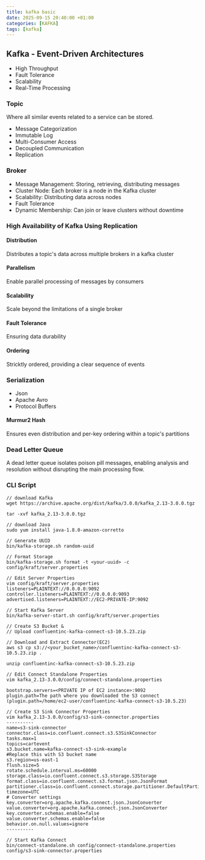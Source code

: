```yaml
---
title: kafka basic
date: 2025-09-15 20:40:00 +01:00
categories: [KAFKA]
tags: [kafka]
---
```


## Kafka - Event-Driven Architectures

- High Throughput
- Fault Tolerance
- Scalability
- Real-Time Processing

### Topic

Where all similar events related to a service can be stored.

- Message Categorization
- Immutable Log
- Multi-Consumer Access
- Decoupled Communication
- Replication

### Broker

- Message Management: Storing, retrieving, distributing messages
- Cluster Node: Each broker is a node in the Kafka cluster
- Scalability: Distributing data across nodes
- Fault Tolerance
- Dynamic Membership: Can join or leave clusters without downtime

### High Availability of Kafka Using Replication

#### Distribution

Distributes a topic's data across multiple brokers in a kafka cluster

#### Parallelism

Enable parallel processing of messages by consumers

#### Scalability

Scale beyond the limitations of a single broker

#### Fault Tolerance

Ensuring data durability

#### Ordering

Stricktly ordered, providing a clear sequence of events

### Serialization

- Json
- Apache Avro
- Protocol Buffers

#### Murmur2 Hash

Ensures even distribution and per-key ordering within a topic's partitions

### Dead Letter Queue

A dead letter queue isolates poison pill messages, enabling analysis and resolution without disrupting the main processing flow.

### CLI Script

```
// download Kafka
wget https://archive.apache.org/dist/kafka/3.0.0/kafka_2.13-3.0.0.tgz

tar -xvf kafka_2.13-3.0.0.tgz

// download Java
sudo yum install java-1.8.0-amazon-corretto

// Generate UUID
bin/kafka-storage.sh random-uuid

// Format Storage
bin/kafka-storage.sh format -t <your-uuid> -c config/kraft/server.properties

// Edit Server Properties
vim config/kraft/server.properties
listeners=PLAINTEXT://0.0.0.0:9092
controller.listeners=PLAINTEXT://0.0.0.0:9093
advertised.listeners=PLAINTEXT://EC2-PRIVATE-IP:9092

// Start Kafka Server
bin/kafka-server-start.sh config/kraft/server.properties

// Create S3 Bucket &
// Upload confluentinc-kafka-connect-s3-10.5.23.zip

// Download and Extract Connector(EC2)
aws s3 cp s3://<your_bucket_name>/confluentinc-kafka-connect-s3-10.5.23.zip .

unzip confluentinc-kafka-connect-s3-10.5.23.zip

// Edit Connect Standalone Properties
vim kafka_2.13-3.0.0/config/connect-standalone.properties

bootstrap.servers=<PRIVATE IP of EC2 instance>:9092
plugin.path=The path where you downloaded the S3 connect
(plugin.path=/home/ec2-user/confluentinc-kafka-connect-s3-10.5.23)

// Create S3 Sink Connector Properties
vim kafka_2.13-3.0.0/config/s3-sink-connector.properties
----------
name=s3-sink-connector
connector.class=io.confluent.connect.s3.S3SinkConnector
tasks.max=1
topics=cartevent
s3.bucket.name=kafka-connect-s3-sink-example
#Replace this with S3 bucket name
s3.region=us-east-1
flush.size=5
rotate.schedule.interval.ms=60000
storage.class=io.confluent.connect.s3.storage.S3Storage
format.class=io.confluent.connect.s3.format.json.JsonFormat
partitioner.class=io.confluent.connect.storage.partitioner.DefaultPartitioner
timezone=UTC
# Converter settings
key.converter=org.apache.kafka.connect.json.JsonConverter
value.converter=org.apache.kafka.connect.json.JsonConverter
key.converter.schemas.enable=false
value.converter.schemas.enable=false
behavior.on.null.values=ignore
----------

// Start Kafka Connect
bin/connect-standalone.sh config/connect-standalone.properties config/s3-sink-connector.properties

```
